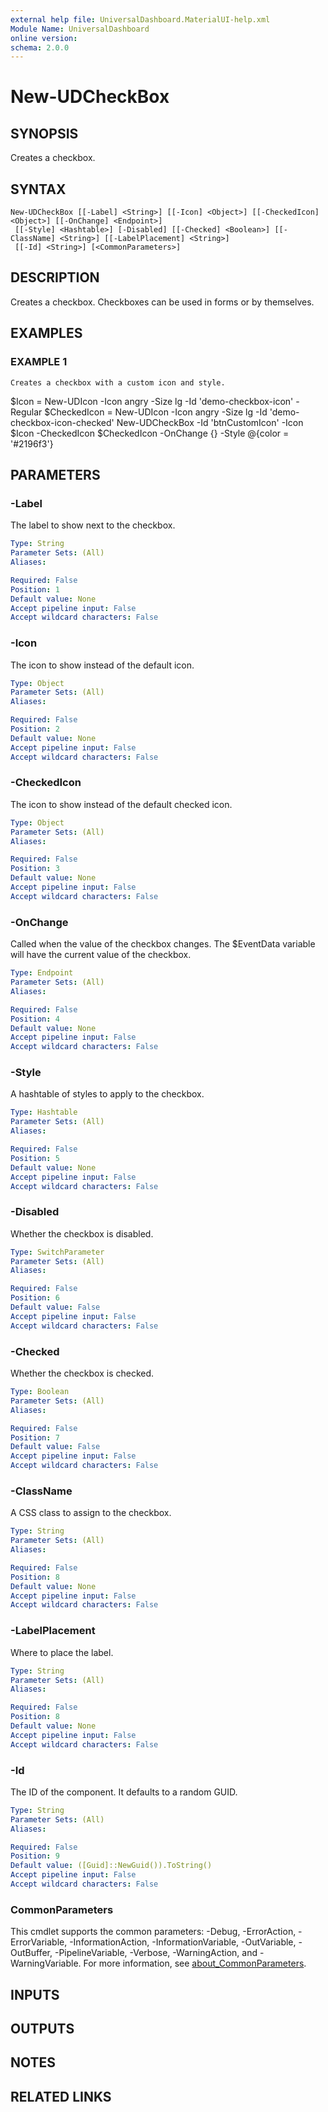 ```yaml
---
external help file: UniversalDashboard.MaterialUI-help.xml
Module Name: UniversalDashboard
online version:
schema: 2.0.0
---
```


# New-UDCheckBox

## SYNOPSIS
Creates a checkbox.

## SYNTAX

```
New-UDCheckBox [[-Label] <String>] [[-Icon] <Object>] [[-CheckedIcon] <Object>] [[-OnChange] <Endpoint>]
 [[-Style] <Hashtable>] [-Disabled] [[-Checked] <Boolean>] [[-ClassName] <String>] [[-LabelPlacement] <String>]
 [[-Id] <String>] [<CommonParameters>]
```

## DESCRIPTION
Creates a checkbox.
Checkboxes can be used in forms or by themselves.

## EXAMPLES

### EXAMPLE 1
```
Creates a checkbox with a custom icon and style.
```

$Icon = New-UDIcon -Icon angry -Size lg  -Id 'demo-checkbox-icon' -Regular
$CheckedIcon = New-UDIcon -Icon angry -Size lg  -Id 'demo-checkbox-icon-checked' 
New-UDCheckBox -Id 'btnCustomIcon' -Icon $Icon -CheckedIcon $CheckedIcon -OnChange {} -Style @{color = '#2196f3'}

## PARAMETERS

### -Label
The label to show next to the checkbox.

```yaml
Type: String
Parameter Sets: (All)
Aliases:

Required: False
Position: 1
Default value: None
Accept pipeline input: False
Accept wildcard characters: False
```

### -Icon
The icon to show instead of the default icon.

```yaml
Type: Object
Parameter Sets: (All)
Aliases:

Required: False
Position: 2
Default value: None
Accept pipeline input: False
Accept wildcard characters: False
```

### -CheckedIcon
The icon to show instead of the default checked icon.

```yaml
Type: Object
Parameter Sets: (All)
Aliases:

Required: False
Position: 3
Default value: None
Accept pipeline input: False
Accept wildcard characters: False
```

### -OnChange
Called when the value of the checkbox changes.
The $EventData variable will have the current value of the checkbox.

```yaml
Type: Endpoint
Parameter Sets: (All)
Aliases:

Required: False
Position: 4
Default value: None
Accept pipeline input: False
Accept wildcard characters: False
```

### -Style
A hashtable of styles to apply to the checkbox.

```yaml
Type: Hashtable
Parameter Sets: (All)
Aliases:

Required: False
Position: 5
Default value: None
Accept pipeline input: False
Accept wildcard characters: False
```

### -Disabled
Whether the checkbox is disabled.

```yaml
Type: SwitchParameter
Parameter Sets: (All)
Aliases:

Required: False
Position: 6
Default value: False
Accept pipeline input: False
Accept wildcard characters: False
```

### -Checked
Whether the checkbox is checked.

```yaml
Type: Boolean
Parameter Sets: (All)
Aliases:

Required: False
Position: 7
Default value: False
Accept pipeline input: False
Accept wildcard characters: False
```

### -ClassName
A CSS class to assign to the checkbox.

```yaml
Type: String
Parameter Sets: (All)
Aliases:

Required: False
Position: 8
Default value: None
Accept pipeline input: False
Accept wildcard characters: False
```

### -LabelPlacement
Where to place the label.

```yaml
Type: String
Parameter Sets: (All)
Aliases:

Required: False
Position: 8
Default value: None
Accept pipeline input: False
Accept wildcard characters: False
```

### -Id
The ID of the component.
It defaults to a random GUID.

```yaml
Type: String
Parameter Sets: (All)
Aliases:

Required: False
Position: 9
Default value: ([Guid]::NewGuid()).ToString()
Accept pipeline input: False
Accept wildcard characters: False
```

### CommonParameters
This cmdlet supports the common parameters: -Debug, -ErrorAction, -ErrorVariable, -InformationAction, -InformationVariable, -OutVariable, -OutBuffer, -PipelineVariable, -Verbose, -WarningAction, and -WarningVariable. For more information, see [about_CommonParameters](http://go.microsoft.com/fwlink/?LinkID=113216).

## INPUTS

## OUTPUTS

## NOTES

## RELATED LINKS
